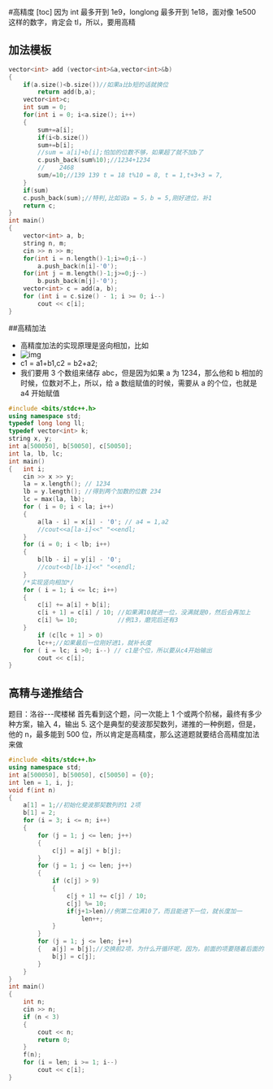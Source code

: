 #高精度
[toc]
因为 int 最多开到 1e9，longlong 最多开到 1e18，面对像 1e500 这样的数字，肯定会 tl，所以，要用高精

## 加法模板

```C++ {.line-numbers}
vector<int> add (vector<int>&a,vector<int>&b)
{
	if(a.size()<b.size())//如果a比b短的话就换位
		return add(b,a);
	vector<int>c;
	int sum = 0;
	for(int i = 0; i<a.size(); i++)
	{
		sum+=a[i];
		if(i<b.size())
		sum+=b[i];
		//sum = a[i]+b[i];怕加的位数不够，如果超了就不加b了
		c.push_back(sum%10);//1234+1234
		//    2468
		sum/=10;//139 139 t = 18 t%10 = 8, t = 1,t+3+3 = 7,
	}
	if(sum)
	c.push_back(sum);//特判,比如说a = 5，b = 5,刚好进位，补1
	return c;
}
int main()
{
    vector<int> a, b;
    string n, m;
    cin >> n >> m;
    for(int i = n.length()-1;i>=0;i--)
        a.push_back(n[i]-'0');
    for(int j = m.length()-1;j>=0;j--)
        b.push_back(m[j]-'0');
    vector<int> c = add(a, b);
    for (int i = c.size() - 1; i >= 0; i--)
        cout << c[i];
}
```

##高精加法

- 高精度加法的实现原理是竖向相加，比如
- ![img](imgC:/vscode/../../../Notes/高精示意图.png)
- c1 = a1+b1,c2 = b2+a2;
- 我们要用 3 个数组来储存 abc，但是因为如果 a 为 1234，那么他和 b 相加的时候，位数对不上，所以，给 a 数组赋值的时候，需要从 a 的个位，也就是 a4 开始赋值

```C++ {.line-numbers}
#include <bits/stdc++.h>
using namespace std;
typedef long long ll;
typedef vector<int> k;
string x, y;
int a[500050], b[50050], c[50050];
int la, lb, lc;
int main()
{   int i;
    cin >> x >> y;
    la = x.length(); // 1234
    lb = y.length(); //得到两个加数的位数 234
    lc = max(la, lb);
    for ( i = 0; i < la; i++)
    {
        a[la - i] = x[i] - '0'; // a4 = 1,a2
        //cout<<a[la-i]<<" "<<endl;
    }
    for (i = 0; i < lb; i++)
    {
        b[lb - i] = y[i] - '0';
        //cout<<b[lb-i]<<" "<<endl;
    }
    /*实现竖向相加*/
    for ( i = 1; i <= lc; i++)
    {
        c[i] += a[i] + b[i];
        c[i + 1] = c[i] / 10; //如果满10就进一位，没满就是0，然后会再加上
        c[i] %= 10;           //例13，磨完后还有3
    }
        if (c[lc + 1] > 0)
        lc++;//如果最后一位刚好进1，就补长度
    for ( i = lc; i >0; i--) // c1是个位，所以要从c4开始输出
        cout << c[i];
}
```

## 高精与递推结合

题目：洛谷---爬楼梯
首先看到这个题，问一次能上 1 个或两个阶梯，最终有多少种方案，输入 4，输出 5.
这个是典型的斐波那契数列，递推的一种例题，但是，他的 n，最多能到 500 位，所以肯定是高精度，那么这道题就要结合高精度加法来做

```C++ {.line-numbers}
#include <bits/stdc++.h>
using namespace std;
int a[500050], b[50050], c[50050] = {0};
int len = 1, i, j;
void f(int n)
{
    a[1] = 1;//初始化斐波那契数列的1 2项
    b[1] = 2;
    for (i = 3; i <= n; i++)
    {
        for (j = 1; j <= len; j++)
        {
            c[j] = a[j] + b[j];
        }
        for (j = 1; j <= len; j++)
        {
            if (c[j] > 9)
            {
                c[j + 1] += c[j] / 10;
                c[j] %= 10;
                if(j+1>len)//例第二位满10了，而且能进下一位，就长度加一
                    len++;
            }
        }
        for (j = 1; j <= len; j++)
        {   a[j] = b[j];//交换前2项，为什么开循环呢，因为，前面的项要随着后面的项而变化，所以要考虑到前面的项的赋值
            b[j] = c[j];
        }
    }
}
int main()
{
    int n;
    cin >> n;
    if (n < 3)
    {
        cout << n;
        return 0;
    }
    f(n);
    for (i = len; i >= 1; i--)
        cout << c[i];
}
```
